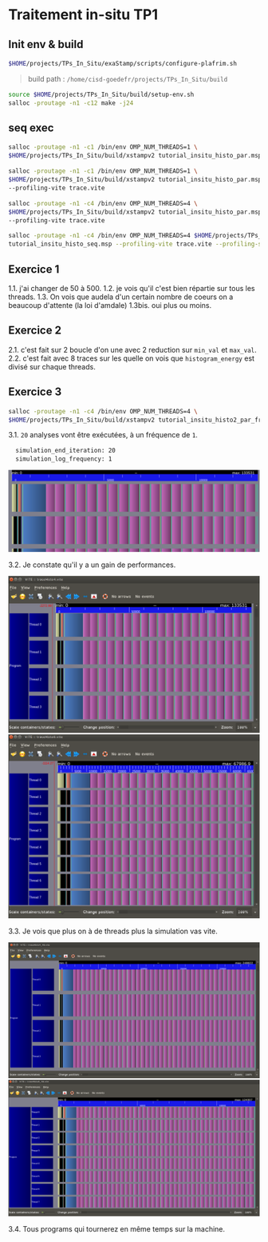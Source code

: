 # Traitement in-situ TP1

## Init env & build

```bash
$HOME/projects/TPs_In_Situ/exaStamp/scripts/configure-plafrim.sh
```

> build path : `/home/cisd-goedefr/projects/TPs_In_Situ/build`

```bash
source $HOME/projects/TPs_In_Situ/build/setup-env.sh
salloc -proutage -n1 -c12 make -j24
```

## seq exec

```bash
salloc -proutage -n1 -c1 /bin/env OMP_NUM_THREADS=1 \
$HOME/projects/TPs_In_Situ/build/xstampv2 tutorial_insitu_histo_par.msp
```

```bash
salloc -proutage -n1 -c1 /bin/env OMP_NUM_THREADS=1 \
$HOME/projects/TPs_In_Situ/build/xstampv2 tutorial_insitu_histo_par.msp \
--profiling-vite trace.vite
```

```bash
salloc -proutage -n1 -c4 /bin/env OMP_NUM_THREADS=4 \
$HOME/projects/TPs_In_Situ/build/xstampv2 tutorial_insitu_histo_par.msp \
--profiling-vite trace.vite
```

```bash
salloc -proutage -n1 -c4 /bin/env OMP_NUM_THREADS=4 $HOME/projects/TPs_In_Situ/build/xstampv2 \
tutorial_insitu_histo_seq.msp --profiling-vite trace.vite --profiling-summary
```

## Exercice 1

1.1. j'ai changer de 50 à 500.
1.2. je vois qu'il c'est bien répartie sur tous les threads.
1.3. On vois que audela d'un certain nombre de coeurs on a beaucoup d'attente (la loi d'amdale)
1.3bis. oui plus ou moins.

## Exercice 2

2.1. c'est fait sur 2 boucle d'on une avec 2 reduction sur `min_val` et `max_val`.
2.2. c'est fait avec 8 traces sur les quelle on vois que `histogram_energy` est divisé sur chaque threads.

## Exercice 3

```bash
salloc -proutage -n1 -c4 /bin/env OMP_NUM_THREADS=4 \
$HOME/projects/TPs_In_Situ/build/xstampv2 tutorial_insitu_histo2_par_freq.msp --profiling-vite traceHisto4.vite
```

3.1. `20` analyses vont être exécutées, à un fréquence de `1`.

```txt
  simulation_end_iteration: 20
  simulation_log_frequency: 1
```

![vite screenshot](vite3.1.png)

3.2. Je constate qu'il y a un gain de performances.

![vite trace histogram with 4 threads](traceHisto4.png)
![vite trace histogram with 8 threads](traceHisto8.png)

3.3. Je vois que plus on à de threads plus la simulation vas vite.

![vite trace histogram with 8 threads and 40 analyses](trace3.3_4-40.png)
![vite trace histogram with 8 threads and 40 analyses](trace3.3_8-40.png)

3.4. Tous programs qui tournerez en même temps sur la machine.
